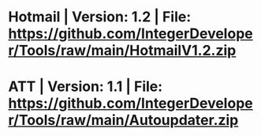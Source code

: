 # Hotmail | Version: 1.2 | File: https://github.com/IntegerDeveloper/Tools/raw/main/HotmailV1.2.zip
# ATT | Version: 1.1 | File: https://github.com/IntegerDeveloper/Tools/raw/main/Autoupdater.zip
